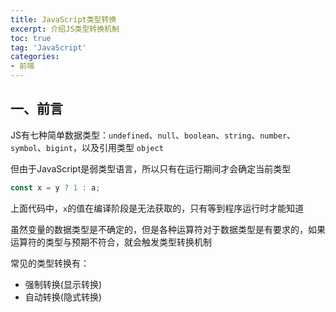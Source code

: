 ```yaml
---
title: JavaScript类型转换
excerpt: 介绍JS类型转换机制
toc: true
tag: 'JavaScript'
categories:
- 前端
---
```


## 一、前言

JS有七种简单数据类型：`undefined`、`null`、`boolean`、`string`、`number`、`symbol`、`bigint`，以及引用类型 `object`

但由于JavaScript是弱类型语言，所以只有在运行期间才会确定当前类型

```javascript
const x = y ? 1 : a;
```

上面代码中，`x`的值在编译阶段是无法获取的，只有等到程序运行时才能知道

虽然变量的数据类型是不确定的，但是各种运算符对于数据类型是有要求的，如果运算符的类型与预期不符合，就会触发类型转换机制

常见的类型转换有：

- 强制转换(显示转换)
- 自动转换(隐式转换)